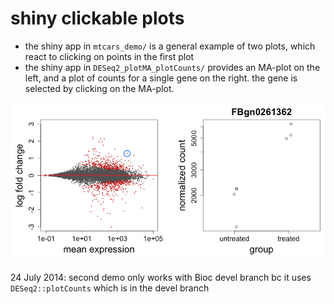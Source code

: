 # shiny clickable plots

- the shiny app in `mtcars_demo/` is a general example of two plots, which react
  to clicking on points in the first plot
- the shiny app in `DESeq2_plotMA_plotCounts/` provides an MA-plot on
  the left, and a plot of counts for a single gene on the right. the
  gene is selected by clicking on the MA-plot.

<img src="example.png">

24 July 2014: second demo only works with Bioc devel branch bc it uses
`DESeq2::plotCounts` which is in the devel branch 
